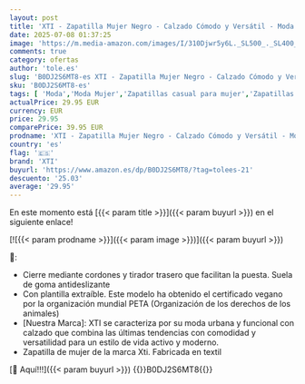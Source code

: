 ```yaml
---
layout: post
title: 'XTI - Zapatilla Mujer Negro - Calzado Cómodo y Versátil - Moda Casual - Modelo 14361402  Talla 38 '
date: 2025-07-08 01:37:25
image: 'https://m.media-amazon.com/images/I/310Djwr5y6L._SL500_._SL400_.jpg'
comments: true
category: ofertas
author: 'tole.es'
slug: 'B0DJ2S6MT8-es XTI - Zapatilla Mujer Negro - Calzado Cómodo y Versátil -...'
sku: 'B0DJ2S6MT8-es'
tags: [ 'Moda','Moda Mujer','Zapatillas casual para mujer','Zapatillas deportivas y de moda para mujer','Zapatos para mujer','xti','zapatilla','🇪🇸', ]
actualPrice: 29.95 EUR
currency: EUR
price: 29.95
comparePrice: 39.95 EUR
prodname: 'XTI - Zapatilla Mujer Negro - Calzado Cómodo y Versátil - Moda Casual - Modelo 14361402  Talla 38 '
country: 'es'
flag: '🇪🇸'
brand: 'XTI'
buyurl: 'https://www.amazon.es/dp/B0DJ2S6MT8/?tag=tolees-21'
descuento: '25.03'
average: '29.95'
---
```


En este momento está [{{< param title >}}]({{< param buyurl >}}) en el siguiente enlace!

[![{{< param prodname >}}]({{< param image >}})]({{< param buyurl >}})

🔎:

- Cierre mediante cordones y tirador trasero que facilitan la puesta. Suela de goma antideslizante
- Con plantilla extraíble. Este modelo ha obtenido el certificado vegano por la organización mundial PETA (Organización de los derechos de los animales)
- [Nuestra Marca]: XTI se caracteriza por su moda urbana y funcional con calzado que combina las últimas tendencias con comodidad y versatilidad para un estilo de vida activo y moderno.
- Zapatilla de mujer de la marca Xti. Fabricada en textil

[🛒 Aquí!!!]({{< param buyurl >}})
{{<world>}}B0DJ2S6MT8{{</world>}}
